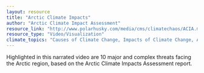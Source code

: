 ```yaml
---
layout: resource
title: "Arctic Climate Impacts"
author: "Arctic Climate Impact Assessment"
resource_link: "http://www.polarhusky.com/media/cms/climatechaos/ACIA.mov"
resource_type: "Video/Visualization"
climate_topics: "Causes of Climate Change, Impacts of Climate Change, Adaptation"
---
```


Highlighted in this narrated video are 10 major and complex threats facing the Arctic region, based on the Arctic Climate Impacts Assessment report.
